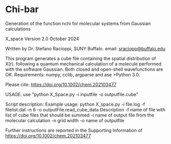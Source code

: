 # Chi-bar
Generation of the function nchi for molecular systems from Gaussian calculations

 X_space Version 2.0 October 2024

 Written by Dr. Stefano Racioppi, SUNY Buffalo. email: sraciopp@buffalo.edu

 This program generates a cube file containing the spatial distribution of X(r).
 following a quantum mechanical calculation of a molecule performed with the software Gaussian.
 Both closed and open-shell wavefunctions are OK.
 Requirements: numpy, cclib, argparse and ase >Python 3.0. 

 Please cite: https://doi.org/10.1002/chem.202103477

USAGE:
 use "python X_Space.py -i inputfile -o outputfile.cube" 

Script description:
 Example usage: python X_space.py -i file.log -f filelist.dat -n 6 -o outputFile.read_cube_data
Description  -f name of file with list of cube files that should be summed
             -i name of output file from the molecular calculation
             -n grid width
             -o name of outputfile
             
Further instructions are reported in the Supporting Information of https://doi.org/10.1002/chem.202103477
